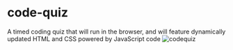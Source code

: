 # code-quiz
A timed coding quiz  that will run in the browser, and will feature dynamically updated HTML and CSS powered by JavaScript code
![codequiz](https://user-images.githubusercontent.com/95100285/151727295-e93930eb-9486-424a-bf7c-adb4b2983147.PNG)
